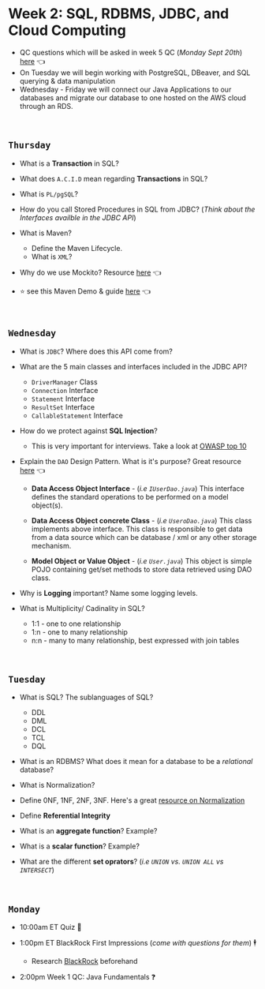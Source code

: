# Week 2: SQL, RDBMS, JDBC, and Cloud Computing
- QC questions which will be asked in week 5 QC (*Monday Sept 20th*) [here](https://github.com/210823-Enterprise/demos/blob/main/2-persistence/qc-questions.md) 👈
- On Tuesday we will begin working with PostgreSQL, DBeaver, and SQL querying & data manipulation
- Wednesday - Friday we will connect our Java Applications to our databases and migrate our database to one hosted on the AWS cloud through an RDS.

<br>

## `Thursday`
- What is a **Transaction** in SQL?

- What does `A.C.I.D` mean regarding **Transactions** in SQL?

- What is `PL/pgSQL`?

- How do you call Stored Procedures in SQL from JDBC? (_Think about the Interfaces availble in the JDBC API_)

- What is Maven?
  - Define the Maven Lifecycle.
  - What is `XML`?

- Why do we use Mockito? Resource [here](https://www.tutorialspoint.com/mockito/index.htm) 👈

- :star: see this Maven Demo & guide [here](https://github.com/210823-Enterprise/demos/blob/main/2-persistence/notes/maven.md) 👈

<br>

## `Wednesday`
- What is `JDBC`? Where does this API come from?

- What are the 5 main classes and interfaces included in the JDBC API?
  - `DriverManager` Class
  - `Connection` Interface
  - `Statement` Interface
  - `ResultSet` Interface
  - `CallableStatement` Interface

- How do we protect against **SQL Injection**?
  - This is very important for interviews.  Take a look at [OWASP top 10](https://owasp.org/www-project-top-ten/)

- Explain the `DAO` Design Pattern.  What is it's purpose? Great resource [here](https://www.tutorialspoint.com/design_pattern/data_access_object_pattern.htm) 👈
  - **Data Access Object Interface** - (*i.e `IUserDao.java`*) This interface defines the standard operations to be performed on a model object(s).
  
  - **Data Access Object concrete Class** - (*i.e `UseroDao.java`*) This class implements above interface. This class is responsible to get data from a data source which can be database / xml or any other storage mechanism.
  
  - **Model Object or Value Object** - (*i.e `User.java`*) This object is simple POJO containing get/set methods to store data retrieved using DAO class.

- Why is **Logging** important?  Name some logging levels.

- What is Multiplicity/ Cadinality in SQL?
  - 1:1 - one to one relationship
  - 1:n - one to many relationship
  - n:n - many to many relationship, best expressed with join tables



<br>

## `Tuesday`
- What is SQL? The sublanguages of SQL?
  - DDL
  - DML
  - DCL
  - TCL
  - DQL

- What is an RDBMS? What does it mean for a database to be a *relational* database?

- What is Normalization?

- Define 0NF, 1NF, 2NF, 3NF. Here's a great [resource on Normalization](https://www.guru99.com/database-normalization.html)

- Define **Referential Integrity**

- What is an **aggregate function**? Example?

- What is a **scalar function**? Example?

- What are the different **set oprators**? (*i.e `UNION` vs. `UNION ALL` vs `INTERSECT`*)


<br>

## `Monday`
- 10:00am ET Quiz 📝

- 1:00pm ET BlackRock First Impressions (*come with questions for them*) 🕴️
  - Research [BlackRock](https://www.blackrock.com/us/individual) beforehand

- 2:00pm Week 1 QC: Java Fundamentals ❓







<br>

